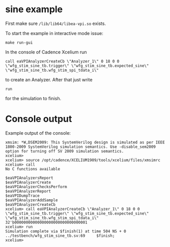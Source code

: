 # sine example

First make sure `/lib/lib64/libea-vpi.so` exists.

To start the example in interactive mode issue:

```
make run-gui
```

In the console of Cadence Xcelium run

```
call eaVPIAnalyzerCreateCb \"Analyzer_1\" 0 18 0 0 \"wfg_stim_sine_tb.trigger\" \"wfg_stim_sine_tb.expected_sine\" \"wfg_stim_sine_tb.wfg_stim_spi_tdata_i\"
```

to create an Analyzer. After that just write

```
run
```

for the simulation to finish.

# Console output

Example output of the console:

```
xmsim: *W,DSEM2009: This SystemVerilog design is simulated as per IEEE 1800-2009 SystemVerilog simulation semantics. Use -disable_sem2009 option for turning off SV 2009 simulation semantics.
xcelium> 
xcelium> source /opt/cadence/XCELIUM1909/tools/xcelium/files/xmsimrc
xcelium> call
No C functions available

$eaVPIAnalyzersReport
$eaVPIAnalyzerCreate
$eaVPIAnalyzerChecksPerform
$eaVPIAnalyzerReport
$eaVPIDumpTrace
$eaVPIAnalyzerAddSample
$eaVPIAnalyzerCreateCb
xcelium> call eaVPIAnalyzerCreateCb \"Analyzer_1\" 0 18 0 0 \"wfg_stim_sine_tb.trigger\" \"wfg_stim_sine_tb.expected_sine\" \"wfg_stim_sine_tb.wfg_stim_spi_tdata_i\"
32'b00000000000000000000000000000001
xcelium> run
Simulation complete via $finish(1) at time 504 NS + 0
../testbench/wfg_stim_sine_tb.sv:69     $finish;
xcelium>
```
